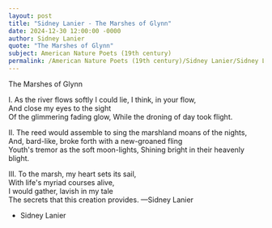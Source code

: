 ```yaml
---
layout: post
title: "Sidney Lanier - The Marshes of Glynn"
date: 2024-12-30 12:00:00 -0000
author: Sidney Lanier
quote: "The Marshes of Glynn"
subject: American Nature Poets (19th century)
permalink: /American Nature Poets (19th century)/Sidney Lanier/Sidney Lanier - The Marshes of Glynn
---
```


The Marshes of Glynn

I.  As the river flows softly
I could lie, I think, in your flow,  
And close my eyes to the sight  
Of the glimmering fading glow,
While the droning of day took flight.

II.  The reed would assemble to sing
the marshland moans of the nights,  
And, bard-like, broke forth with a new-groaned fling  
Youth's tremor as the soft moon-lights,
Shining bright in their heavenly blight.

III.  To the marsh, my heart sets its sail,  
With life's myriad courses alive,  
I would gather,  lavish in my tale  
The secrets that this creation provides.
—Sidney Lanier

- Sidney Lanier
